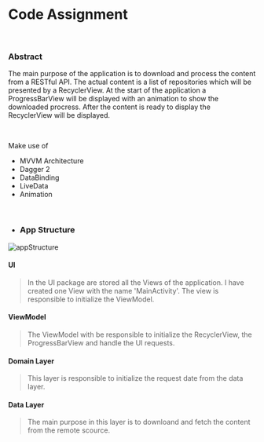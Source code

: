 # Code Assignment

</br>

### Abstract
The main purpose of the application is to download and process the content from a RESTful API. The actual content is a list of repositories which will be presented by a RecyclerView. At the start of the application a ProgressBarView will be displayed with an animation to show the downloaded procress. After the content is ready to display the RecyclerView will be displayed.


</br>

Make use of 
 * MVVM Architecture
 * Dagger 2
 * DataBinding
 * LiveData
 * Animation
 
</br>


* ### App Structure

![appStructure](https://user-images.githubusercontent.com/51214344/72342921-524e8400-36d6-11ea-9bc6-4cab6921198f.png)



####  UI 

> In the UI package are stored all the Views of the application. I have created one View with the name 'MainActivity'. The view is responsible to initialize the ViewModel.


#### ViewModel

> The ViewModel with be responsible to initialize the RecyclerView, the ProgressBarView and handle the UI requests.


#### Domain Layer
> This layer is responsible to initialize the request date from the data layer.


#### Data Layer
> The main purpose in this layer is to downloand and fetch the content from the remote scource.

</br>





